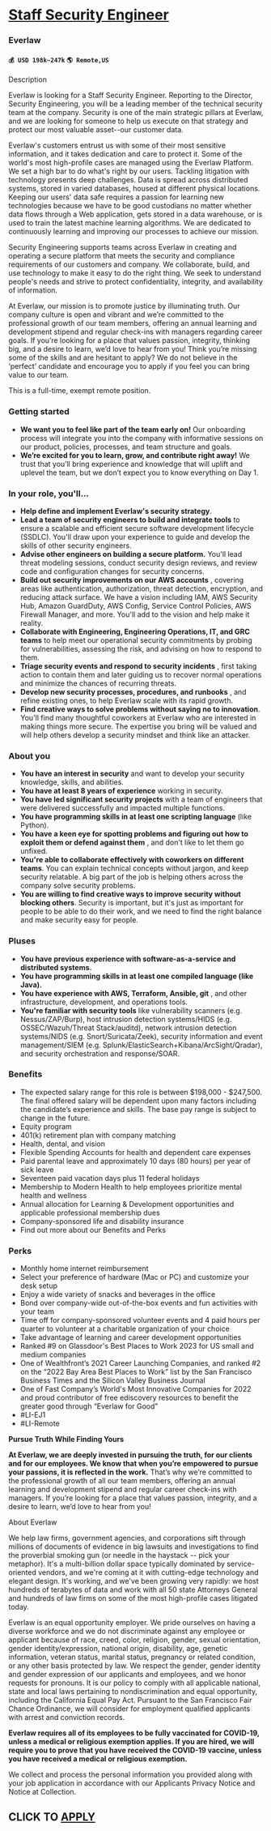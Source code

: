 # [Staff Security Engineer](https://www.remotewlb.com/apply/staff-security-engineer-89780)  
### Everlaw  
#### `💰 USD 198k~247k` `🌎 Remote,US`  

Description

Everlaw is looking for a Staff Security Engineer. Reporting to the Director, Security Engineering, you will be a leading member of the technical security team at the company. Security is one of the main strategic pillars at Everlaw, and we are looking for someone to help us execute on that strategy and protect our most valuable asset--our customer data.

Everlaw's customers entrust us with some of their most sensitive information, and it takes dedication and care to protect it. Some of the world's most high-profile cases are managed using the Everlaw Platform. We set a high bar to do what's right by our users. Tackling litigation with technology presents deep challenges. Data is spread across distributed systems, stored in varied databases, housed at different physical locations. Keeping our users' data safe requires a passion for learning new technologies because we have to be good custodians no matter whether data flows through a Web application, gets stored in a data warehouse, or is used to train the latest machine learning algorithms. We are dedicated to continuously learning and improving our processes to achieve our mission.

Security Engineering supports teams across Everlaw in creating and operating a secure platform that meets the security and compliance requirements of our customers and company. We collaborate, build, and use technology to make it easy to do the right thing. We seek to understand people's needs and strive to protect confidentiality, integrity, and availability of information.

At Everlaw, our mission is to promote justice by illuminating truth. Our company culture is open and vibrant and we’re committed to the professional growth of our team members, offering an annual learning and development stipend and regular check-ins with managers regarding career goals. If you’re looking for a place that values passion, integrity, thinking big, and a desire to learn, we’d love to hear from you! Think you’re missing some of the skills and are hesitant to apply? We do not believe in the ‘perfect’ candidate and encourage you to apply if you feel you can bring value to our team.

This is a full-time, exempt remote position.

### Getting started

  * **We want you to feel like part of the team early on!** Our onboarding process will integrate you into the company with informative sessions on our product, policies, processes, and team structure and goals. 
  * **We’re excited for you to learn, grow, and contribute right away!** We trust that you’ll bring experience and knowledge that will uplift and uplevel the team, but we don’t expect you to know everything on Day 1.

### In your role, you'll...

  * **Help define and implement Everlaw's security strategy**.
  * **Lead a team of security engineers to build and integrate tools** to ensure a scalable and efficient secure software development lifecycle (SSDLC). You'll draw upon your experience to guide and develop the skills of other security engineers.
  * **Advise other engineers on building a secure platform.** You'll lead threat modeling sessions, conduct security design reviews, and review code and configuration changes for security concerns.
  * **Build out security improvements on our AWS accounts** , covering areas like authentication, authorization, threat detection, encryption, and reducing attack surface. We have a vision including IAM, AWS Security Hub, Amazon GuardDuty, AWS Config, Service Control Policies, AWS Firewall Manager, and more. You'll add to the vision and help make it reality.
  * **Collaborate with Engineering, Engineering Operations, IT, and GRC teams** to help meet our operational security commitments by probing for vulnerabilities, assessing the risk, and advising on how to respond to them.
  * **Triage security events and respond to security incidents** , first taking action to contain them and later guiding us to recover normal operations and minimize the chances of recurring threats.
  * **Develop new security processes, procedures, and runbooks** , and refine existing ones, to help Everlaw scale with its rapid growth.
  * **Find creative ways to solve problems without saying no to innovation**. You'll find many thoughtful coworkers at Everlaw who are interested in making things more secure. The expertise you bring will be valued and will help others develop a security mindset and think like an attacker.

### About you

  * **You have an interest in security** and want to develop your security knowledge, skills, and abilities.
  * **You have at least 8 years of experience** working in security.
  * **You have led significant security projects** with a team of engineers that were delivered successfully and impacted multiple functions.
  * **You have programming skills in at least one scripting language** (like Python).
  * **You have a keen eye for spotting problems and figuring out how to exploit them or defend against them** , and don't like to let them go unfixed.
  * **You're able to collaborate effectively with coworkers on different teams**. You can explain technical concepts without jargon, and keep security relatable. A big part of the job is helping others across the company solve security problems.
  * **You are willing to find creative ways to improve security without blocking others**. Security is important, but it's just as important for people to be able to do their work, and we need to find the right balance and make security easy for people.

### Pluses

  * **You have previous experience with software-as-a-service and distributed systems.**
  * **You have programming skills in at least one compiled language (like Java).**
  * **You have experience with AWS, Terraform, Ansible, git** , and other infrastructure, development, and operations tools.
  * **You're familiar with security tools** like vulnerability scanners (e.g. Nessus/ZAP/Burp), host intrusion detection systems/HIDS (e.g. OSSEC/Wazuh/Threat Stack/auditd), network intrusion detection systems/NIDS (e.g. Snort/Suricata/Zeek), security information and event management/SIEM (e.g. Splunk/ElasticSearch+Kibana/ArcSight/Qradar), and security orchestration and response/SOAR.

### Benefits

  * The expected salary range for this role is between $198,000 - $247,500. The final offered salary will be dependent upon many factors including the candidate’s experience and skills. The base pay range is subject to change in the future.
  * Equity program
  * 401(k) retirement plan with company matching
  * Health, dental, and vision
  * Flexible Spending Accounts for health and dependent care expenses
  * Paid parental leave and approximately 10 days (80 hours) per year of sick leave
  * Seventeen paid vacation days plus 11 federal holidays
  * Membership to Modern Health to help employees prioritize mental health and wellness
  * Annual allocation for Learning & Development opportunities and applicable professional membership dues
  * Company-sponsored life and disability insurance
  * Find out more about our Benefits and Perks

### Perks

  * Monthly home internet reimbursement
  * Select your preference of hardware (Mac or PC) and customize your desk setup
  * Enjoy a wide variety of snacks and beverages in the office
  * Bond over company-wide out-of-the-box events and fun activities with your team
  * Time off for company-sponsored volunteer events and 4 paid hours per quarter to volunteer at a charitable organization of your choice
  * Take advantage of learning and career development opportunities 
  * Ranked #9 on Glassdoor's Best Places to Work 2023 for US small and medium companies
  * One of Wealthfront’s 2021 Career Launching Companies, and ranked #2 on the “2022 Bay Area Best Places to Work” list by the San Francisco Business Times and the Silicon Valley Business Journal
  * One of Fast Company’s World's Most Innovative Companies for 2022 and proud contributor of free ediscovery resources to benefit the greater good through “Everlaw for Good”
  * #LI-EJ1
  * #LI-Remote

**Pursue Truth While Finding Yours**

**At Everlaw, we are deeply invested in pursuing the truth, for our clients and for our employees. We know that when you’re empowered to pursue your passions, it is reflected in the work.** That’s why we’re committed to the professional growth of all our team members, offering an annual learning and development stipend and regular career check-ins with managers. If you’re looking for a place that values passion, integrity, and a desire to learn, we’d love to hear from you!

​​About Everlaw

We help law firms, government agencies, and corporations sift through millions of documents of evidence in big lawsuits and investigations to find the proverbial smoking gun (or needle in the haystack -- pick your metaphor). It's a multi-billion dollar space typically dominated by service-oriented vendors, and we're coming at it with cutting-edge technology and elegant design. It's working, and we've been growing very rapidly: we host hundreds of terabytes of data and work with all 50 state Attorneys General and hundreds of law firms on some of the most high-profile cases litigated today.

Everlaw is an equal opportunity employer. We pride ourselves on having a diverse workforce and we do not discriminate against any employee or applicant because of race, creed, color, religion, gender, sexual orientation, gender identity/expression, national origin, disability, age, genetic information, veteran status, marital status, pregnancy or related condition, or any other basis protected by law. We respect the gender, gender identity and gender expression of our applicants and employees, and we honor requests for pronouns. It is our policy to comply with all applicable national, state and local laws pertaining to nondiscrimination and equal opportunity, including the California Equal Pay Act. Pursuant to the San Francisco Fair Chance Ordinance, we will consider for employment qualified applicants with arrest and conviction records.

**Everlaw requires all of its employees to be fully vaccinated for COVID-19, unless a medical or religious exemption applies. If you are hired, we will require you to prove that you have received the COVID-19 vaccine, unless you have received a medical or religious exemption.**

We collect and process the personal information you provided along with your job application in accordance with our Applicants Privacy Notice and Notice at Collection.

  
## CLICK TO [APPLY](https://www.remotewlb.com/apply/staff-security-engineer-89780)

